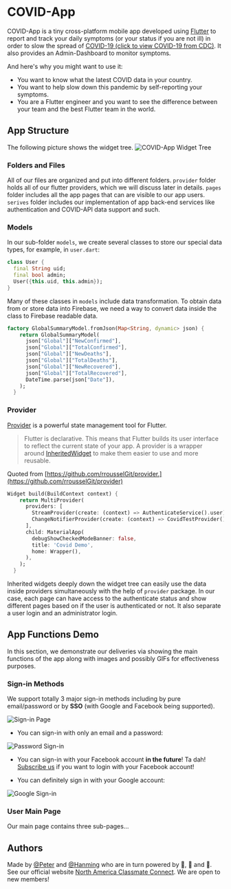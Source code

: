 # COVID-App

COVID-App is a tiny cross-platform mobile app developed using [Flutter](https://github.com/flutter/flutter) to report and track your daily symptoms (or your status if you are not ill) in order to slow the spread of [COVID-19 (click to view COVID-19 from CDC)](https://www.cdc.gov/coronavirus/2019-ncov/index.html). It also provides an Admin-Dashboard to monitor symptoms.

And here's why you might want to use it:

* You want to know what the latest COVID data in your country.
* You want to help slow down this pandemic by self-reporting your symptoms.
* You are a Flutter engineer and you want to see the difference between your team and the best Flutter team in the world.

## App Structure
The following picture shows the widget tree.
![COVID-App Widget Tree](https://github.com/SweetSourPeter/MINISeniorDesign-CovidAPP/blob/master/lib/mdimg/structure.png)

### Folders and Files

All of our files are organized and put into different folders.
`provider` folder holds all of our flutter providers, which we will discuss later in details.
`pages` folder includes all the app pages that can are visible to our app users.
`serives` folder includes our implementation of app back-end services like authentication and COVID-API data support and such.

### Models

In our sub-folder `models`, we create several classes to store our special data types, for example, in `user.dart`:

```dart
class User {
  final String uid;
  final bool admin;
  User({this.uid, this.admin});
}
```

Many of these classes in `models` include data transformation. To obtain data from or store data into Firebase, we need a way to convert data inside the class to Firebase readable data.

```dart
factory GlobalSummaryModel.fromJson(Map<String, dynamic> json) {
    return GlobalSummaryModel(
      json["Global"]["NewConfirmed"],
      json["Global"]["TotalConfirmed"],
      json["Global"]["NewDeaths"],
      json["Global"]["TotalDeaths"],
      json["Global"]["NewRecovered"],
      json["Global"]["TotalRecovered"],
      DateTime.parse(json["Date"]),
    );
  }
```

### Provider
[Provider](https://github.com/rrousselGit/provider) is a powerful state management tool for Flutter. 
> Flutter is declarative. This means that Flutter builds its user interface to reflect the current state of your app.
> A provider is a wrapper around [InheritedWidget](https://api.flutter.dev/flutter/widgets/InheritedWidget-class.html) to make them easier to use and more reusable.

Quoted from [https://github.com/rrousselGit/provider.](https://github.com/rrousselGit/provider) 
```dart
Widget build(BuildContext context) {
    return MultiProvider(
      providers: [
        StreamProvider(create: (context) => AuthenticateService().user),
        ChangeNotifierProvider(create: (context) => CovidTestProvider()),
      ],
      child: MaterialApp(
        debugShowCheckedModeBanner: false,
        title: 'Covid Demo',
        home: Wrapper(),
      ),
    );
  }
```

Inherited widgets deeply down the widget tree can easily use the data inside providers simultaneously with the help of `provider` package. In our case, each page can have access to the authenticate status and show different pages based on if the user is authenticated or not. It also separate a user login and an administrator login.

## App Functions Demo

In this section, we demonstrate our deliveries via showing the main functions of the app along with images and possibly GIFs for effectiveness purposes.

### Sign-in Methods

We support totally 3 major sign-in methods including by pure email/password or by **SSO** (with Google and Facebook being supported).

![Sign-in Page](https://github.com/SweetSourPeter/MINISeniorDesign-CovidAPP/blob/master/lib/mdimg/login.png)

* You can sign-in with only an email and a password:

![Password Sign-in](https://github.com/SweetSourPeter/MINISeniorDesign-CovidAPP/blob/master/lib/mdimg/ep.gif)

* You can sign-in with your Facebook account **in the future**! Ta dah!
[Subscribe us](https://www.na-cc.com/) if you want to login with your Facebook account!

* You can definitely sign in with your Google account:

![Google Sign-in](https://github.com/SweetSourPeter/MINISeniorDesign-CovidAPP/blob/master/lib/mdimg/gog.gif)

### User Main Page
Our main page contains three sub-pages...

## Authors

Made by [@Peter](https://github.com/SweetSourPeter) and [@Hanming](https://github.com/labmem008) who are in turn powered by :fries:, :hamburger: and :cake:.
See our official website [North America Classmate Connect](https://www.na-cc.com/).
We are open to new members!